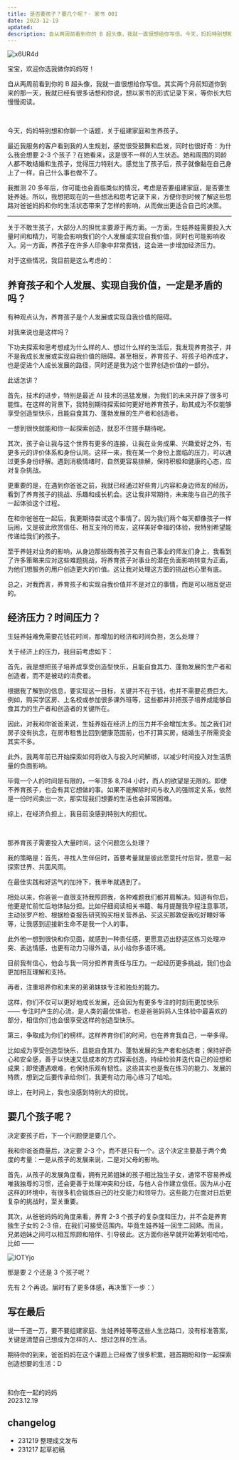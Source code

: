 ```yaml
---
title: 是否要孩子？要几个呢？· 家书 001
date: 2023-12-19
updated: 
description: 自从两周前看到你的 B 超头像，我就一直很想给你写信。今天，妈妈特别想和你聊一个话题，关于组建家庭和生养孩子。
---
```

![x6UR4d](https://cdn.sunnyhuang.net/share/x6UR4d.jpg ':size=300')

宝宝，欢迎你选我做你妈妈呀！

自从两周前看到你的 B 超头像，我就一直很想给你写信。其实两个月前知道你到来的那一天，我就已经有很多话想和你说，想以家书的形式记录下来，等你长大后慢慢阅读。

<br />

今天，妈妈特别想和你聊一个话题，关于组建家庭和生养孩子。

最近我服务的客户看到我的人生规划，感觉很受鼓舞和启发，同时也很好奇：为什么我会想要 2-3 个孩子？在她看来，这是很不一样的人生状态。她和周围的同龄人都不敢结婚和生孩子，觉得压力特别大。感觉生了孩子后，孩子就像黏在自己身上了一样，自己什么事也做不了。

我推测 20 多年后，你可能也会面临类似的情况，考虑是否要组建家庭，是否要生娃养娃。所以，我想把现在的一些想法和思考记录下来，方便你到时候了解这些思路对爸爸妈妈和你的生活状态带来了怎样的影响，从而做出更适合自己的决策。

---

关于不敢生孩子，大部分人的担忧主要源于两方面。一方面，生娃养娃需要投入大量时间和精力，可能会影响我们的个人发展或实现自我价值，同时也可能影响收入。另一方面，养孩子在许多人印象中非常费钱，这会进一步增加经济压力。

对于这些情况，我目前是这么考虑的：

## 养育孩子和个人发展、实现自我价值，一定是矛盾的吗？

有种观点认为，养育孩子是个人发展或实现自我价值的阻碍。

对我来说也是这样吗？

下功夫探索和思考想成为什么样的人、想过什么样的生活后，我发现养育孩子，并不是我成长发展或实现自我价值的阻碍。甚至相反，养育孩子、将孩子培养成才，也是促进个人成长发展的路径，同时还是我为这个世界创造价值的一部分。

此话怎讲？

首先，技术的进步，特别是最近 AI 技术的迅猛发展，为我们的未来开辟了很多可能性。在这样的背景下，我特别期待探索如何更好地养育孩子，助其成为不仅能够享受创造型快乐，且能自食其力、蓬勃发展的生产者和创造者。

一想到很快就能和你一起探索创造，就忍不住搓手期待呢。

其次，孩子会让我与这个世界有更多的连接，让我在业务成果、兴趣爱好之外，有更多元的评价体系和身份认同。这样一来，我在某一个身份上面临的压力，可以通过更多身份纾解。遇到消极情绪时，自然更容易排解，保持积极和健康的心态，应对复杂挑战。

更重要的是，在遇到你爸爸之前，我就已经通过好些育儿内容和身边师友的经历，看到了养育孩子的挑战、乐趣和成长机会。这让我非常期待，未来能与自己的孩子一起体验这个过程。

在和你爸爸在一起后，我更期待尝试这个事情了。因为我们两个每天都像孩子一样玩闹，又是彼此欣赏信任、相互支持的师友，这样美好幸福的体验，我特别希望能传递给我们的孩子。

至于养娃对业务的影响，从身边那些既有孩子又有自己事业的师友们身上，我看到了许多策略来应对这些难题挑战，将养育孩子对事业的潜在负面影响转变为正面，为他们想服务的用户创造更大的价值。这让我对处理这方面的挑战也心里有底。

总之，对我而言，养育孩子和实现自我价值并不是对立的事情，而是可以相互促进的。

## 经济压力？时间压力？

生娃养娃难免需要花钱花时间，那增加的经济和时间负担，怎么处理？

关于经济上的压力，我目前考虑如下：

首先，我是想把孩子培养成享受创造型快乐，且能自食其力、蓬勃发展的生产者和创造者，而不是被动的消费者。

根据我了解到的信息，要实现这一目标，关键并不在于钱，也并不需要花费巨大。例如，购买学区房、上名校或参加很多课外班等，这些都并非把孩子培养成能够自食其力的生产者和创造者的关键所在。

因此，对我和你爸爸来说，生娃养娃在经济上的压力并不会增加太多。加之我们对房子没有执念，在房市租售比回到健康范围前，也不打算买房，结婚生子所需资金其实不多。

此外，我两年前已开始探索如何将收入与投入时间解绑，以减少时间投入对生活质量的负面影响。

毕竟一个人的时间是有限的，一年顶多 8,784 小时，而人的欲望是无限的。即使不养育孩子，也会有其它想做的事。如果不能解除时间与收入的强绑定关系，依然是一份时间卖出一次，那实现我们想要的生活也会非常困难。

综上，在经济负担上，我目前没感到特别大的担忧。


<br>

那养育孩子需要投入大量时间，这个问题怎么处理？

我的策略是：首先，寻找人生伴侣时，首要考量就是彼此愿意托付后背，愿意一起探索世界、共面风雨。

在最佳实践和好运气的加持下，我半年就遇到了。

相处以来，你爸爸一直很支持我照顾我，各种难题我们都并肩解决。知道有你后，他更是忙前忙后地体贴分担。比如仔细阅读相关书籍、每月提醒我孕程注意事项，主动张罗产检、根据检查报告研究购买相关营养品、买这买那敦促我吃好睡好等等，让我感到迎接新生命不是我一个人的事。

此外他一想到很快和你见面，就感到一种责任感，更愿意迈出舒适区练习处理冲突、表达情感，也更有动力习得外语，从小给你多语环境。

目前我有信心，他会与我一同分担养育责任与压力。一起经历更多挑战，我们也会更加相互理解和支持。

再者，注重培养你和未来的弟弟妹妹专注和独处的能力。

这样，你们不仅可以更好地成长发展，还会因为有更多专注的时刻而更加快乐 —— 专注时产生的心流，是人类的最优体验，也是爸爸妈妈人生体验中最喜欢的部分，相信你们也会很享受这样的创造型快乐。

第三，争取成为你们的榜样。这样养育你们的时间，也在养育我自己，一举多得。

比如成为享受创造型快乐，且能自食其力、蓬勃发展的生产者和创造者；保持好奇心和安全感，善于以快速又低成本的方式探索创造，持续检验并迭代自己的设想和成果；即使遭遇艰难，也保持乐观有韧性。这些其实也是我在练习的能力、发展的特质，想到之后要传承给你们，我更有动力用心练习了哈哈。

综上，在时间上，我也没感到特别大的担忧。


## 要几个孩子呢？

决定要孩子后，下一个问题便是要几个。

我和你爸爸商量后，决定要 2-3 个，而不是只有一个。这个决定主要基于两个角度的考量：一是从孩子的发展来说，二是对父母的影响。

首先，从孩子的发展角度看，拥有兄弟姐妹的孩子相比独生子女，通常不容易养成唯我独尊的习惯，还会更善于处理冲突和分歧，与他人合作建立信任。因为从小在这样的环境中，有很多机会锻炼自己的社交能力和领导力。这些能力在面对日后更复杂的挑战时，至关重要。

其次，从爸爸妈妈的角度来看，养育 2-3 个孩子的复杂度和压力，并不会是养育独生子女的 2-3 倍，在我们可接受范围内。毕竟生娃养娃一回生二回熟。而且，兄弟姐妹之间可以相互照顾和陪伴、引导彼此。这方面你爸早就开始筹划啦哈哈，比如 ——

![IOTYjo](https://cdn.sunnyhuang.net/share/IOTYjo.png/webp ':size=450')

那是要 2 个还是 3 个孩子呢？

先有 2 个再说。届时有了更多体感，再决策下一步：）


## 写在最后

说一千道一万，要不要组建家庭、生娃养娃等等这些人生岔路口，没有标准答案，关键是清楚自己想成为怎样的人、想过怎样的生活。

期待你的到来，爸爸妈妈在这个课题上已经做了很多积累，翘首期盼和你一起探索创造想要的生活：D

<br>

和你在一起的妈妈 <br />
2023.12.19


## changelog

- 231219 整理成文发布
- 231217 起草初稿


